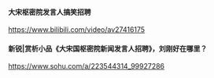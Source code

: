 #### 大宋枢密院发言人搞笑招聘
https://www.bilibili.com/video/av27416175
#### 新锐|赏析小品《大宋国枢密院新闻发言人招聘》，刘刚好在哪里？
https://www.sohu.com/a/223544314_99927286
